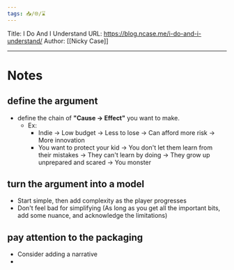 ```yaml
---
tags: 📥️/🌐/⌛
---
```


Title: I Do And I Understand
URL:  https://blog.ncase.me/i-do-and-i-understand/
Author: [[Nicky Case]]

---

# Notes

## define the argument
- define the chain of  **"Cause → Effect"** you want to make.
	- Ex:
		- Indie → Low budget → Less to lose → Can afford more risk → More innovation
		- You want to protect your kid → You don't let them learn from their mistakes → They can't learn by doing → They grow up unprepared and scared → You monster

## turn the argument into a model
- Start simple, then add complexity as the player progresses
- Don't feel bad for simplifying (As long as you get all the important bits, add some nuance, and acknowledge the limitations)

## pay attention to the packaging
- Consider adding a narrative
- 